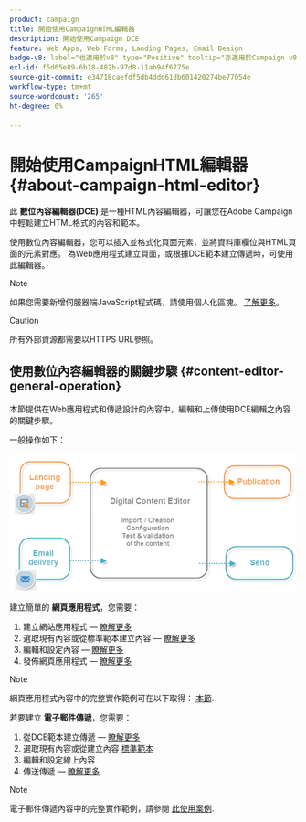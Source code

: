 ```yaml
---
product: campaign
title: 開始使用CampaignHTML編輯器
description: 開始使用Campaign DCE
feature: Web Apps, Web Forms, Landing Pages, Email Design
badge-v8: label="也適用於v8" type="Positive" tooltip="亦適用於Campaign v8"
exl-id: f5d65e89-6b18-482b-97d8-11ab94f6775e
source-git-commit: e34718caefdf5db4ddd61db601420274be77054e
workflow-type: tm+mt
source-wordcount: '265'
ht-degree: 0%

---
```


# 開始使用CampaignHTML編輯器{#about-campaign-html-editor}



此 **數位內容編輯器(DCE)** 是一種HTML內容編輯器，可讓您在Adobe Campaign中輕鬆建立HTML格式的內容和範本。

使用數位內容編輯器，您可以插入並格式化頁面元素，並將資料庫欄位與HTML頁面的元素對應。 為Web應用程式建立頁面，或根據DCE範本建立傳遞時，可使用此編輯器。

>[!NOTE]
>
>如果您需要新增伺服器端JavaScript程式碼，請使用個人化區塊。 [了解更多](../../delivery/using/personalization-blocks.md)。

>[!CAUTION]
>
>所有外部資源都需要以HTTPS URL參照。

## 使用數位內容編輯器的關鍵步驟 {#content-editor-general-operation}

本節提供在Web應用程式和傳遞設計的內容中，編輯和上傳使用DCE編輯之內容的關鍵步驟。

一般操作如下：

![](assets/dce_schema.png)

建立簡單的 **網頁應用程式**，您需要：

1. 建立網站應用程式 —  [瞭解更多](creating-a-landing-page.md)
1. 選取現有內容或從標準範本建立內容 —  [瞭解更多](template-management.md)
1. 編輯和設定內容 —  [瞭解更多](editing-content.md)
1. 發佈網頁應用程式 —  [瞭解更多](creating-a-landing-page.md#step-3---publishing-content)

>[!NOTE]
>
>網頁應用程式內容中的完整實作範例可在以下取得：  [本節](creating-a-landing-page.md).

若要建立 **電子郵件傳遞**，您需要：

1. 從DCE範本建立傳遞 —  [瞭解更多](use-case-creating-an-email-delivery.md)
1. 選取現有內容或從建立內容 [標準範本](template-management.md)
1. 編輯和設定線上內容
1. 傳送傳遞 —  [瞭解更多](../../delivery/using/steps-about-delivery-creation-steps.md)

>[!NOTE]
>
>電子郵件傳遞內容中的完整實作範例，請參閱 [此使用案例](use-case-creating-an-email-delivery.md).
